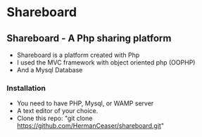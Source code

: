 # Shareboard

## Shareboard - A Php sharing platform
- Shareboard is a platform created with Php
- I used the MVC framework with object oriented php (OOPHP)
- And a Mysql Database

### Installation
- You need to have PHP, Mysql, or WAMP server
- A text editor of your choice.
- Clone this repo: "git clone https://github.com/HermanCeaser/shareboard.git"


